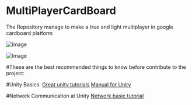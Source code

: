 # MultiPlayerCardBoard
The Repository manage to make a true and light multiplayer  in google cardboard platform

![Image](https://cloud.githubusercontent.com/assets/3983904/7048633/ecfa25e4-de1c-11e4-8a98-ac2a03a3da95.png)

![Image](https://cloud.githubusercontent.com/assets/3983904/7049011/124ca856-de1f-11e4-983d-10d32a1559b1.png)



#These are the best recommended things to  know before contribute to the project:


#Unity Basics:
[Great unity tutorials](http://unity3d.com/learn/tutorials/modules)
[Manual for Unity](http://docs.unity3d.com/Manual/index.html)


#Network Communication at Unity
[Network basic tutorial](http://www.paladinstudios.com/2013/07/10/how-to-create-an-online-multiplayer-game-with-unity/)

